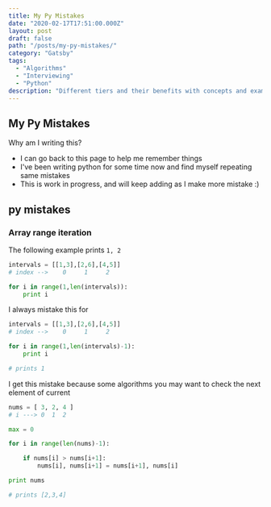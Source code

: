 ```yaml
---
title: My Py Mistakes
date: "2020-02-17T17:51:00.000Z"
layout: post
draft: false
path: "/posts/my-py-mistakes/"
category: "Gatsby"
tags:
  - "Algorithms"
  - "Interviewing"
  - "Python"
description: "Different tiers and their benefits with concepts and examples"
---
```



## My Py Mistakes

Why am I writing this?
- I can go back to this page to help me remember things
- I've been writing python for some time now and find myself repeating same mistakes
- This is work in progress, and will keep adding as I make more mistake :) 

## py mistakes

### Array range iteration

The following example prints `1, 2`
```python
intervals = [[1,3],[2,6],[4,5]]
# index -->    0     1     2

for i in range(1,len(intervals)):
	print i
```
I always mistake this for 
```python
intervals = [[1,3],[2,6],[4,5]]
# index -->    0     1     2

for i in range(1,len(intervals)-1):
	print i

# prints 1
```
I get this mistake because some algorithms you may want to check the next element of current 
```python
nums = [ 3, 2, 4 ]
# i ---> 0  1  2

max = 0

for i in range(len(nums)-1):

	if nums[i] > nums[i+1]:
		nums[i], nums[i+1] = nums[i+1], nums[i]

print nums

# prints [2,3,4]
```
